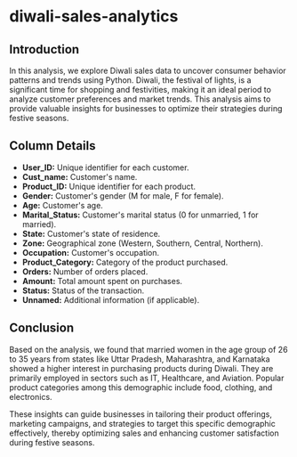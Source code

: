 # diwali-sales-analytics

## Introduction

In this analysis, we explore Diwali sales data to uncover consumer behavior patterns and trends using Python. Diwali, the festival of lights, is a significant time for shopping and festivities, making it an ideal period to analyze customer preferences and market trends. This analysis aims to provide valuable insights for businesses to optimize their strategies during festive seasons.

## Column Details

- **User_ID:** Unique identifier for each customer.
- **Cust_name:** Customer's name.
- **Product_ID:** Unique identifier for each product.
- **Gender:** Customer's gender (M for male, F for female).
- **Age:** Customer's age.
- **Marital_Status:** Customer's marital status (0 for unmarried, 1 for married).
- **State:** Customer's state of residence.
- **Zone:** Geographical zone (Western, Southern, Central, Northern).
- **Occupation:** Customer's occupation.
- **Product_Category:** Category of the product purchased.
- **Orders:** Number of orders placed.
- **Amount:** Total amount spent on purchases.
- **Status:** Status of the transaction.
- **Unnamed:** Additional information (if applicable).

## Conclusion

Based on the analysis, we found that married women in the age group of 26 to 35 years from states like Uttar Pradesh, Maharashtra, and Karnataka showed a higher interest in purchasing products during Diwali. They are primarily employed in sectors such as IT, Healthcare, and Aviation. Popular product categories among this demographic include food, clothing, and electronics.

These insights can guide businesses in tailoring their product offerings, marketing campaigns, and strategies to target this specific demographic effectively, thereby optimizing sales and enhancing customer satisfaction during festive seasons.

